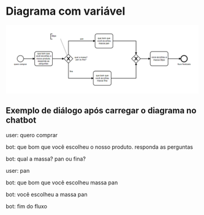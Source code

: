 # Diagrama com variável

[![viewer example screenshot](./viewer.png)](https://github.com/giseldo/chatbot_ari_bpmn_to_aiml/blob/master/exemplos/variavel/viewer.png)


## Exemplo de diálogo após carregar o diagrama no chatbot

user: quero comprar

bot: que bom que você escolheu o nosso produto. responda as perguntas

bot: qual a massa? pan ou fina?

user: pan

bot: que bom que você escolheu massa pan

bot: você escolheu a massa pan

bot: fim do fluxo
